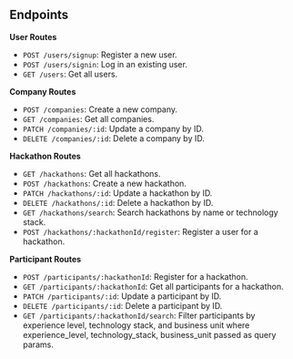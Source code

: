 ## Endpoints

**User Routes**

- ```POST /users/signup```: Register a new user.
- ```POST /users/signin```: Log in an existing user.
- ```GET /users```: Get all users.

**Company Routes**

- ```POST /companies```: Create a new company.
- ```GET /companies```: Get all companies.
- ```PATCH /companies/:id```: Update a company by ID.
- ```DELETE /companies/:id```: Delete a company by ID.

**Hackathon Routes**

- ```GET /hackathons```: Get all hackathons.
- ```POST /hackathons```: Create a new hackathon.
- ```PATCH /hackathons/:id```: Update a hackathon by ID.
- ```DELETE /hackathons/:id```: Delete a hackathon by ID.
- ```GET /hackathons/search```: Search hackathons by name or technology stack.
- ```POST /hackathons/:hackathonId/register```: Register a user for a hackathon.

**Participant Routes**

- ```POST /participants/:hackathonId```: Register for a hackathon.
- ```GET /participants/:hackathonId```: Get all participants for a hackathon.
- ```PATCH /participants/:id```: Update a participant by ID.
- ```DELETE /participants/:id```: Delete a participant by ID.
- ```GET /participants/:hackathonId/search```: Filter participants by experience level, technology stack, and business unit where experience_level, technology_stack, business_unit passed as query params.

